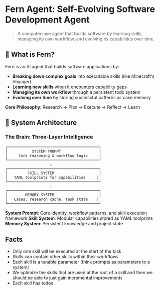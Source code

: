# Fern Agent: Self-Evolving Software Development Agent

> A computer-use agent that builds software by learning skills, managing its own workflow, and evolving its capabilities over time.

## 🎯 What is Fern?

Fern is an AI agent that builds software applications by:
- **Breaking down complex goals** into executable skills (like Minecraft's Voyager)
- **Learning new skills** when it encounters capability gaps
- **Managing its own workflow** through a persistent todo system
- **Evolving over time** by storing successful patterns as case memory

**Core Philosophy**: Research → Plan → Execute → Reflect → Learn

## 🧠 System Architecture

### The Brain: Three-Layer Intelligence

```
┌─────────────────────────────────────────┐
│           SYSTEM PROMPT                 │
│     Core reasoning & workflow logic     │
└─────────────────────────────────────────┘
                    ↓
┌─────────────────────────────────────────┐
│         SKILL SYSTEM                    │
│   YAML toolprints for capabilities     │
└─────────────────────────────────────────┘
                    ↓
┌─────────────────────────────────────────┐
│        MEMORY SYSTEM                    │
│   Cases, research cache, task state    │
└─────────────────────────────────────────┘
```

**System Prompt**: Core identity, workflow patterns, and skill execution framework
**Skill System**: Modular capabilities stored as YAML toolprints
**Memory System**: Persistent knowledge and project state

## Facts
- Only one skill will be executed at the start of the task
- Skills can contain other skills within their workflows
- Each skill is a tunable parameter (think prompts as parameters to a system)
- We optimize the skills that are used at the root of a skill and then we should be able to just gain incremental improvements
- Each skill has todos
